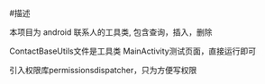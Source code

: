#描述

本项目为 android 联系人的工具类, 包含查询，插入，删除

ContactBaseUtils文件是工具类
MainActivity测试页面，直接运行即可

引入权限库permissionsdispatcher，只为方便写权限
